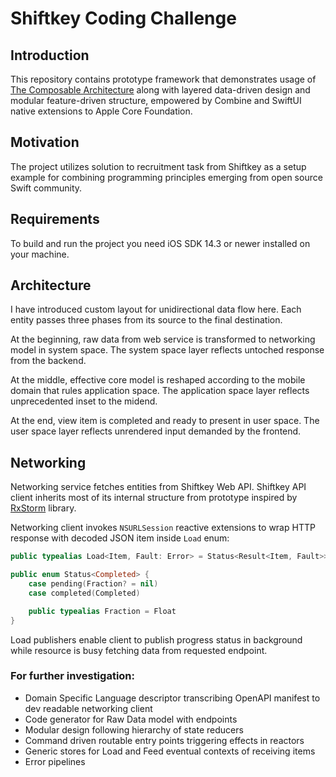 # Shiftkey Coding Challenge

## Introduction

This repository contains prototype framework that demonstrates usage of [The Composable Architecture](https://github.com/pointfreeco/swift-composable-architecture) along with layered data-driven design and modular feature-driven structure, empowered by Combine and SwiftUI native extensions to Apple Core Foundation.

## Motivation

The project utilizes solution to recruitment task from Shiftkey as a setup example for combining programming principles emerging from open source Swift community.

## Requirements

To build and run the project you need iOS SDK 14.3 or newer installed on your machine.

## Architecture

I have introduced custom layout for unidirectional data flow here. Each entity passes three phases from its source to the final destination.

At the beginning, raw data from web service is transformed to networking model in system space. The system space layer reflects untoched response from the backend.

At the middle, effective core model is reshaped according to the mobile domain that rules application space. The application space layer reflects unprecedented inset to the midend.

At the end, view item is completed and ready to present in user space. The user space layer reflects unrendered input demanded by the frontend.

## Networking

Networking service fetches entities from Shiftkey Web API. Shiftkey API client inherits most of its internal structure from prototype inspired by [RxStorm](https://github.com/lyzkov/RxStorm) library. 

Networking client invokes `NSURLSession` reactive extensions to wrap HTTP response with decoded JSON item inside `Load` enum:

```Swift
public typealias Load<Item, Fault: Error> = Status<Result<Item, Fault>>

public enum Status<Completed> {
    case pending(Fraction? = nil)
    case completed(Completed)

    public typealias Fraction = Float
}
```

Load publishers enable client to publish progress status in background while resource is busy fetching data from requested endpoint.

### For further investigation:
- Domain Specific Language descriptor transcribing OpenAPI manifest to dev readable networking client
- Code generator for Raw Data model with endpoints
- Modular design following hierarchy of state reducers
- Command driven routable entry points triggering effects in reactors
- Generic stores for Load and Feed eventual contexts of receiving items
- Error pipelines

